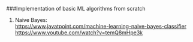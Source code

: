 ###Implementation of basic ML algorithms from scratch <br>
1. Naive Bayes: <br>
<t><t> https://www.javatpoint.com/machine-learning-naive-bayes-classifier <br>
<t><t> https://www.youtube.com/watch?v=temQ8mHpe3k <br>

